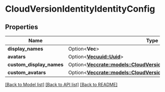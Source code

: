 # CloudVersionIdentityIdentityConfig

## Properties

Name | Type | Description | Notes
------------ | ------------- | ------------- | -------------
**display_names** | Option<**Vec<String>**> | **Deprecated** | [optional]
**avatars** | Option<[**Vec<uuid::Uuid>**](uuid::Uuid.md)> | **Deprecated** | [optional]
**custom_display_names** | Option<[**Vec<crate::models::CloudVersionIdentityCustomDisplayName>**](CloudVersionIdentityCustomDisplayName.md)> | **Deprecated** | [optional]
**custom_avatars** | Option<[**Vec<crate::models::CloudVersionIdentityCustomAvatar>**](CloudVersionIdentityCustomAvatar.md)> | **Deprecated** | [optional]

[[Back to Model list]](../README.md#documentation-for-models) [[Back to API list]](../README.md#documentation-for-api-endpoints) [[Back to README]](../README.md)


